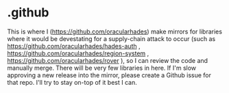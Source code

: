 # .github

This is where I (https://github.com/oracularhades) make mirrors for libraries where it would be devestating for a supply-chain attack to occur (such as https://github.com/oracularhades/hades-auth , https://github.com/oracularhades/region-system , https://github.com/oracularhades/rover ), so I can review the code and manually merge. There will be very few libraries in here. If I'm slow approving a new release into the mirror, please create a Github issue for that repo. I'll try to stay on-top of it best I can.
